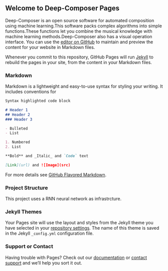 ## Welcome to Deep-Composer Pages

Deep-Composer is an open source software for automated composition using machine learning.This software packs complex algorithms into simple functions.These functions let you combine the musical knowledge with machine learning methods.Deep-Composer also has a visual operation interface.
You can use the [editor on GitHub](https://github.com/XinShuYang/Deep-Composer/edit/master/README.md) to maintain and preview the content for your website in Markdown files.

Whenever you commit to this repository, GitHub Pages will run [Jekyll](https://jekyllrb.com/) to rebuild the pages in your site, from the content in your Markdown files.

### Markdown

Markdown is a lightweight and easy-to-use syntax for styling your writing. It includes conventions for

```markdown
Syntax highlighted code block

# Header 1
## Header 2
### Header 3

- Bulleted
- List

1. Numbered
2. List

**Bold** and _Italic_ and `Code` text

[Link](url) and ![Image](src)
```

For more details see [GitHub Flavored Markdown](https://guides.github.com/features/mastering-markdown/).

### Project Structure

This project uses a RNN neural network as infrastrcture.
### Jekyll Themes

Your Pages site will use the layout and styles from the Jekyll theme you have selected in your [repository settings](https://github.com/XinShuYang/Deep-Composer/settings). The name of this theme is saved in the Jekyll `_config.yml` configuration file.

### Support or Contact

Having trouble with Pages? Check out our [documentation](https://help.github.com/categories/github-pages-basics/) or [contact support](https://github.com/contact) and we’ll help you sort it out.
